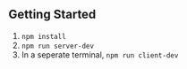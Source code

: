 ## Getting Started

1. `npm install`
3. `npm run server-dev`
4. In a seperate terminal, `npm run client-dev`
